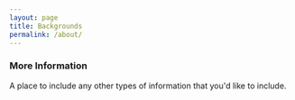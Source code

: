 ```yaml
---
layout: page
title: Backgrounds
permalink: /about/
---
```


### More Information

A place to include any other types of information that you'd like to include.
